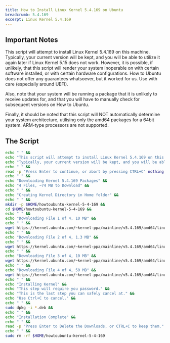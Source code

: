 ```yaml
---
title: How to Install Linux Kernel 5.4.169 on Ubuntu
breadcrumb: 5.4.169
excerpt: Linux Kernel 5.4.169
---
```


## Important Notes

This script will attempt to install Linux Kernel 5.4.169 on this machine. Typically, your current version will be kept, and you will be able to utilize it again later if Linux Kernel 5.15 does not work. However, it is possible, if unlikely, that this script will render your system inoperable on with certain software installed, or with certain hardware configurations. How to Ubuntu does not offer any guarantees whatsoever, but it worked for us. Use with care (especially around UEFI).

Also, note that your system will be running a package that it is unlikely to receive updates for, and that you will have to manually check for subsequent versions on How to Ubuntu.

Finally, it should be noted that this script will NOT automatically determine your system architecture, utilising only the amd64 packages for a 64bit system. ARM-type processors are not supported.

## The Script

```bash
echo " " &&
echo "This script will attempt to install Linux Kernel 5.4.169 on this machine." &&
echo "Typically, your current version will be kept, and you will be able to ustilise it again later if Kernel 5.15 does not work." &&
echo " " &&
read -p "Press Enter to continue, or abort by pressing CTRL+C" nothing &&
echo " " &&
echo "Downloading Kernel 5.4.169 Packages" &&
echo "4 Files, ~74 MB to Download" &&
echo " " &&
echo "Creating Kernel Directory in Home folder" &&
echo " " &&
mkdir -p $HOME/howtoubuntu-kernel-5-4-169 &&
cd $HOME/howtoubuntu-kernel-5-4-169 &&
echo " " &&
echo "Downloading File 1 of 4, 10 MB" &&
echo " " &&
wget https://kernel.ubuntu.com/~kernel-ppa/mainline/v5.4.169/amd64/linux-headers-5.4.169-0504169_5.4.169-0504169.202112291237_all.deb &&
echo " " &&
echo "Downloading File 2 of 4, 1.3 MB" &&
echo " " &&
wget https://kernel.ubuntu.com/~kernel-ppa/mainline/v5.4.169/amd64/linux-headers-5.4.169-0504169-generic_5.4.169-0504169.202112291237_amd64.deb &&
echo " " &&
echo "Downloading File 3 of 4, 10 MB" &&
wget https://kernel.ubuntu.com/~kernel-ppa/mainline/v5.4.169/amd64/linux-image-unsigned-5.4.169-0504169-generic_5.4.169-0504169.202112291237_amd64.deb &&
echo " " &&
echo "Downloading File 4 of 4, 50 MB" &&
wget https://kernel.ubuntu.com/~kernel-ppa/mainline/v5.4.169/amd64/linux-modules-5.4.169-0504169-generic_5.4.169-0504169.202112291237_amd64.deb &&
echo " " &&
echo "Installing Kernel" &&
echo "This step will require you password." &&
echo "This is the last step you can safely cancel at." &&
echo "Use Ctrl+C to cancel." &&
echo " " &&
sudo dpkg -i *.deb &&
echo " " &&
echo "Installation Complete" &&
echo " " &&
read -p "Press Enter to Delete the Downloads, or CTRL+C to keep them." nothing &&
echo " " &&
sudo rm -rf $HOME/howtoubuntu-kernel-5-4-169
```
